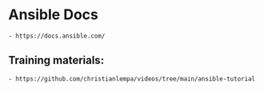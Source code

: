 # Ansible Docs

    - https://docs.ansible.com/



## Training materials:

    - https://github.com/christianlempa/videos/tree/main/ansible-tutorial   
